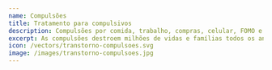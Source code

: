 ```yaml
---
name: Compulsões
title: Tratamento para compulsivos
description: Compulsões por comida, trabalho, compras, celular, FOMO e outras.
excerpt: As compulsões destroem milhões de vidas e famílias todos os anos. A terapia é uma excelente ferramenta para aqueles que desejam superar esse capítulo.
icon: /vectors/transtorno-compulsoes.svg
image: /images/transtorno-compulsoes.jpg
---
```

